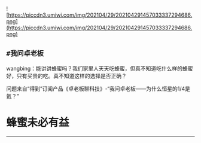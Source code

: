 ![https://piccdn3.umiwi.com/img/202104/29/202104291457033337294686.png](https://piccdn3.umiwi.com/img/202104/29/202104291457033337294686.png)

## `#我问卓老板`

wangbing：能讲讲蜂蜜吗？我们家里人天天吃蜂蜜，但真不知道吃什么样的蜂蜜好，只有买贵的吃。真不知道这样的选择是否正确？

问题来自“得到”订阅产品《卓老板聊科技》-“我问卓老板——为什么恒星的1/4是氦？”

# 蜂蜜未必有益

---

